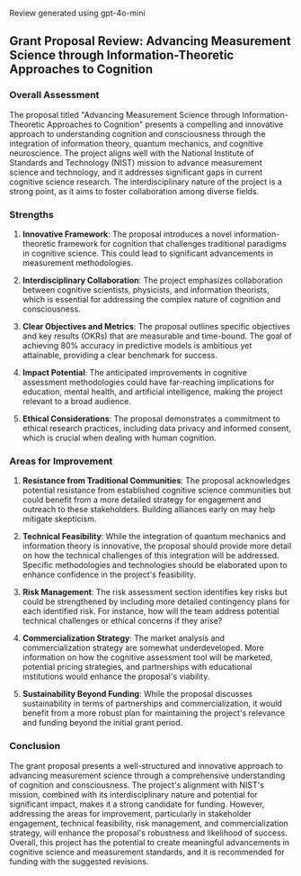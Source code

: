 Review generated using gpt-4o-mini

## Grant Proposal Review: Advancing Measurement Science through Information-Theoretic Approaches to Cognition

### Overall Assessment

The proposal titled "Advancing Measurement Science through Information-Theoretic Approaches to Cognition" presents a compelling and innovative approach to understanding cognition and consciousness through the integration of information theory, quantum mechanics, and cognitive neuroscience. The project aligns well with the National Institute of Standards and Technology (NIST) mission to advance measurement science and technology, and it addresses significant gaps in current cognitive science research. The interdisciplinary nature of the project is a strong point, as it aims to foster collaboration among diverse fields.

### Strengths

1. **Innovative Framework**: The proposal introduces a novel information-theoretic framework for cognition that challenges traditional paradigms in cognitive science. This could lead to significant advancements in measurement methodologies.

2. **Interdisciplinary Collaboration**: The project emphasizes collaboration between cognitive scientists, physicists, and information theorists, which is essential for addressing the complex nature of cognition and consciousness.

3. **Clear Objectives and Metrics**: The proposal outlines specific objectives and key results (OKRs) that are measurable and time-bound. The goal of achieving 80% accuracy in predictive models is ambitious yet attainable, providing a clear benchmark for success.

4. **Impact Potential**: The anticipated improvements in cognitive assessment methodologies could have far-reaching implications for education, mental health, and artificial intelligence, making the project relevant to a broad audience.

5. **Ethical Considerations**: The proposal demonstrates a commitment to ethical research practices, including data privacy and informed consent, which is crucial when dealing with human cognition.

### Areas for Improvement

1. **Resistance from Traditional Communities**: The proposal acknowledges potential resistance from established cognitive science communities but could benefit from a more detailed strategy for engagement and outreach to these stakeholders. Building alliances early on may help mitigate skepticism.

2. **Technical Feasibility**: While the integration of quantum mechanics and information theory is innovative, the proposal should provide more detail on how the technical challenges of this integration will be addressed. Specific methodologies and technologies should be elaborated upon to enhance confidence in the project's feasibility.

3. **Risk Management**: The risk assessment section identifies key risks but could be strengthened by including more detailed contingency plans for each identified risk. For instance, how will the team address potential technical challenges or ethical concerns if they arise?

4. **Commercialization Strategy**: The market analysis and commercialization strategy are somewhat underdeveloped. More information on how the cognitive assessment tool will be marketed, potential pricing strategies, and partnerships with educational institutions would enhance the proposal's viability.

5. **Sustainability Beyond Funding**: While the proposal discusses sustainability in terms of partnerships and commercialization, it would benefit from a more robust plan for maintaining the project's relevance and funding beyond the initial grant period.

### Conclusion

The grant proposal presents a well-structured and innovative approach to advancing measurement science through a comprehensive understanding of cognition and consciousness. The project's alignment with NIST's mission, combined with its interdisciplinary nature and potential for significant impact, makes it a strong candidate for funding. However, addressing the areas for improvement, particularly in stakeholder engagement, technical feasibility, risk management, and commercialization strategy, will enhance the proposal's robustness and likelihood of success. Overall, this project has the potential to create meaningful advancements in cognitive science and measurement standards, and it is recommended for funding with the suggested revisions.